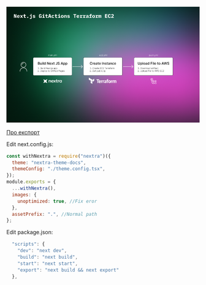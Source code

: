 ![Image](./images/b1.png)

[Про експорт](https://nextjs.org/docs/pages/building-your-application/deploying)

Edit next.config.js:

```js
const withNextra = require("nextra")({
  theme: "nextra-theme-docs",
  themeConfig: "./theme.config.tsx",
});
module.exports = {
  ...withNextra(),
  images: {
    unoptimized: true, //Fix eror
  },
  assetPrefix: ".", //Normal path
};

```

Edit package.json:

```js
  "scripts": {
    "dev": "next dev",
    "build": "next build",
    "start": "next start",
    "export": "next build && next export"
  },
```
